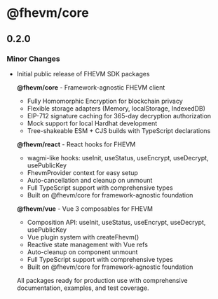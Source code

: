 # @fhevm/core

## 0.2.0

### Minor Changes

- Initial public release of FHEVM SDK packages

  **@fhevm/core** - Framework-agnostic FHEVM client
  - Fully Homomorphic Encryption for blockchain privacy
  - Flexible storage adapters (Memory, localStorage, IndexedDB)
  - EIP-712 signature caching for 365-day decryption authorization
  - Mock support for local Hardhat development
  - Tree-shakeable ESM + CJS builds with TypeScript declarations

  **@fhevm/react** - React hooks for FHEVM
  - wagmi-like hooks: useInit, useStatus, useEncrypt, useDecrypt, usePublicKey
  - FhevmProvider context for easy setup
  - Auto-cancellation and cleanup on unmount
  - Full TypeScript support with comprehensive types
  - Built on @fhevm/core for framework-agnostic foundation

  **@fhevm/vue** - Vue 3 composables for FHEVM
  - Composition API: useInit, useStatus, useEncrypt, useDecrypt, usePublicKey
  - Vue plugin system with createFhevm()
  - Reactive state management with Vue refs
  - Auto-cleanup on component unmount
  - Full TypeScript support with comprehensive types
  - Built on @fhevm/core for framework-agnostic foundation

  All packages ready for production use with comprehensive documentation, examples, and test coverage.
